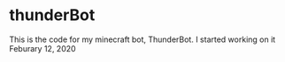# thunderBot
This is the code for my minecraft bot, ThunderBot. I started working on it Feburary 12, 2020
